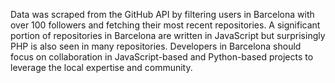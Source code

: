 Data was scraped from the GitHub API by filtering users in Barcelona with over 100 followers and fetching their most recent repositories.
A significant portion of repositories in Barcelona are written in JavaScript but surprisingly PHP is also seen in many repositories.
Developers in Barcelona should focus on collaboration in JavaScript-based and Python-based projects to leverage the local expertise and community.
